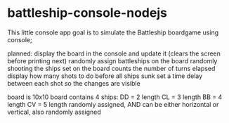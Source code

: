 # battleship-console-nodejs
This little console app goal is to simulate the Battleship boardgame using console;

planned: 
display the board in the console and update it (clears the screen before printing next)
randomly assign battleships on the board
randomly shooting the ships set on the board
counts the number of turns elapsed
display how many shots to do before all ships sunk
set a time delay between each shot so the changes are visible

board is 10x10
board contains 4 ships:
DD = 2 length
CL = 3 length
BB = 4 length
CV = 5 length
randomly assigned, AND can be either horizontal or vertical, also randomly assigned
